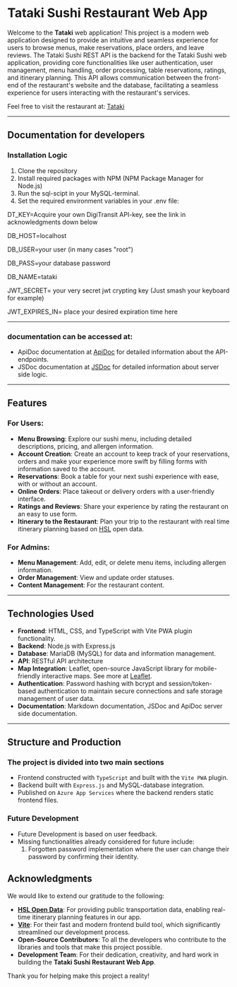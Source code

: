 # Tataki Sushi Restaurant Web App

Welcome to the **Tataki** web application! This project is a modern web application designed to provide an intuitive and seamless experience for users to browse menus, make reservations, place orders, and leave reviews. The Tataki Sushi REST API is the backend for the Tataki Sushi web application, providing core functionalities like user authentication, user management, menu handling, order processing, table reservations, ratings, and itinerary planning. This API allows communication between the front-end of the restaurant's website and the database, facilitating a seamless experience for users interacting with the restaurant's services.

Feel free to visit the restaurant at: [Tataki]()

---

## Documentation for developers

### Installation Logic
1. Clone the repository
2. Install required packages with NPM (NPM Package Manager for Node.js)
3. Run the sql-scipt in your MySQL-terminal.
4. Set the required environment variables in your .env file:

DT_KEY=Acquire your own DigiTransit API-key, see the link in acknowledgments down below  

DB_HOST=localhost  

DB_USER=your user (in many cases "root")  

DB_PASS=your database password  

DB_NAME=tataki  

JWT_SECRET= your very secret jwt crypting key (Just smash your keyboard for example)  

JWT_EXPIRES_IN= place your desired expiration time here  

---

### documentation can be accessed at:
- ApiDoc documentation at [ApiDoc](https://users.metropolia.fi/~karripar/js-exercises/tataki-docs/apidocs/) for detailed information about the API-endpoints.
- JSDoc documentation at [JSDoc](https://users.metropolia.fi/~karripar/js-exercises/tataki-docs/jsdocs/) for detailed information about server side logic.

---

## Features

### For Users:
- **Menu Browsing**: Explore our sushi menu, including detailed descriptions, pricing, and allergen information.
- **Account Creation**: Create an account to keep track of your reservations, orders and make your experience more swift by filling forms with information saved to the account.
- **Reservations**: Book a table for your next sushi experience with ease, with or without an account.
- **Online Orders**: Place takeout or delivery orders with a user-friendly interface.
- **Ratings and Reviews**: Share your experience by rating the restaurant on an easy to use form.
- **Itinerary to the Restaurant**: Plan your trip to the restaurant with real time itinerary planning based on [HSL](https://www.hsl.fi/avoindata) open data.

### For Admins:
- **Menu Management**: Add, edit, or delete menu items, including allergen information.
- **Order Management**: View and update order statuses.
- **Content Management**: For the restaurant content.

---

## Technologies Used
- **Frontend**: HTML, CSS, and TypeScript with Vite PWA plugin functionality.
- **Backend**: Node.js with Express.js
- **Database**: MariaDB (MySQL) for data and information management. 
- **API**: RESTful API architecture
- **Map Integration**: Leaflet, open-source JavaScript library for mobile-friendly interactive maps. See more at [Leaflet](https://leafletjs.com).
- **Authentication**: Password hashing with bcrypt and session/token-based authentication to maintain secure connections and safe storage management of user data.
- **Documentation**: Markdown documentation, JSDoc and ApiDoc server side documentation.

---

## Structure and Production

### The project is divided into two main sections
- Frontend constructed with `TypeScript` and built with the `Vite PWA` plugin.
- Backend built with `Express.js` and MySQL-database integration.
- Published on `Azure App Services` where the backend renders static frontend files.


### Future Development
- Future Development is based on user feedback.
- Missing functionalities already considered for future include:
    1. Forgotten password implementation where the user can change their password by confirming their identity.


## Acknowledgments

We would like to extend our gratitude to the following:

- **[HSL Open Data](https://www.hsl.fi/avoindata)**: For providing public transportation data, enabling real-time itinerary planning features in our app.
- **[Vite](https://vite-pwa-org.netlify.app/)**: For their fast and modern frontend build tool, which significantly streamlined our development process.
- **Open-Source Contributors**: To all the developers who contribute to the libraries and tools that make this project possible.
- **Development Team**: For their dedication, creativity, and hard work in building the **Tataki Sushi Restaurant Web App**.

Thank you for helping make this project a reality!
